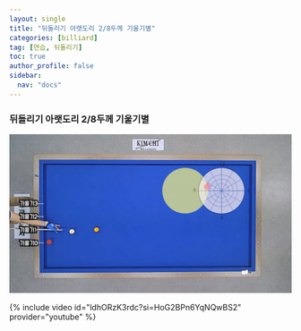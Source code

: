 ```yaml
---
layout: single
title: "뒤돌리기 아랫도리 2/8두께 기울기별"
categories: [billiard]
tag: [연습, 뒤돌리기]
toc: true
author_profile: false
sidebar:
  nav: "docs"
---
```


### 뒤돌리기 아랫도리 2/8두께 기울기별

[![뒤돌리기 아랫도리 2/8두께 기울기별](/images/%EB%92%A4%EB%8F%8C%EB%A6%AC%EA%B8%B0%20%EC%95%84%EB%9E%AB%EB%8F%84%EB%A6%AC%204%EB%B6%84%EC%9D%981%EB%91%90%EA%BB%98%20%EA%B8%B0%EC%9A%B8%EA%B8%B0%EB%B3%84.png)](https://1drv.ms/p/s!AuJKpwyYpUY9_RctQ7szVmtLw1St?e=KugHYb)

{% include video id="ldhORzK3rdc?si=HoG2BPn6YqNQwBS2" provider="youtube" %}
